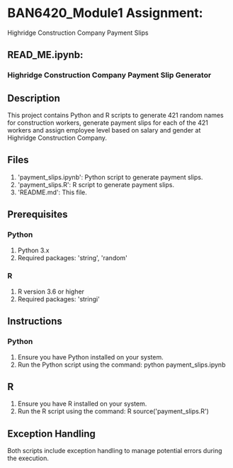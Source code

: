 # BAN6420_Module1 Assignment: 
Highridge Construction Company Payment Slips

## READ_ME.ipynb:
### Highridge Construction Company Payment Slip Generator
## Description
This project contains Python and R scripts to generate 421 random names for construction workers, generate payment slips for each of the 421 workers and assign employee level based on salary and gender at Highridge Construction Company.

## Files
1. 'payment_slips.ipynb': Python script to generate payment slips.
2. 'payment_slips.R': R script to generate payment slips.
3. 'README.md': This file.

## Prerequisites
### Python
1. Python 3.x
2. Required packages: 'string', 'random'

### R
1. R version 3.6 or higher
2. Required packages: 'stringi'

## Instructions
### Python
1. Ensure you have Python installed on your system.
2. Run the Python script using the command:
     python payment_slips.ipynb

## R
1. Ensure you have R installed on your system.
2. Run the R script using the command:
   R
     source('payment_slips.R')

## Exception Handling
Both scripts include exception handling to manage potential errors during the execution.

